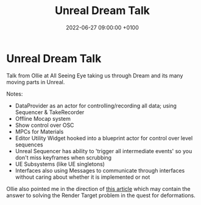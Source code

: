 ﻿---
layout: post 
title:  "Unreal Dream Talk"
date:   2022-06-27 09:00:00 +0100 
categories: unreal
---

# Unreal Dream Talk

Talk from Ollie at All Seeing Eye taking us through Dream and its many moving parts in Unreal.

Notes:

- DataProvider as an actor for controlling/recording all data; using Sequencer & TakeRecorder
- Offline Mocap system
- Show control over OSC
- MPCs for Materials
- Editor Utility Widget hooked into a blueprint actor for control over level sequences
- Unreal Sequencer has ability to 'trigger all intermediate events' so you don't miss keyframes when scrubbing
- UE Subsystems (like UE singletons)
- Interfaces also using Messages to communicate through interfaces without caring about whether it is implemented or not

Ollie also pointed me in the direction of [this article](https://cesium.com/learn/unreal/unreal-procedural-foliage/) which may contain the answer to solving the Render Target problem in the quest for deformations.